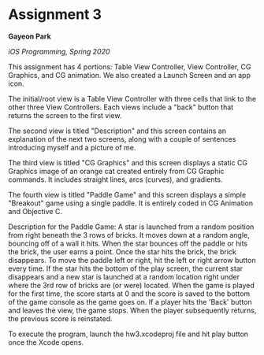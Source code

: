Assignment 3
===============
**Gayeon Park**

*iOS Programming, Spring 2020*

This assignment has 4 portions: Table View Controller, View Controller, CG Graphics, and CG animation.  We also created a Launch Screen and  an app icon.

The initial/root view is a Table View Controller with three cells that link to the other three View Controllers. Each views include a "back" button that returns the screen to the first view.

The second view is titled "Description" and this screen contains an explanation of the next two screens, along with a couple of sentences introducing myself and a picture of me. 

The third view is titled "CG Graphics" and this screen displays a static CG Graphics image of an orange cat created entirely from CG Graphic commands. It includes straight lines, arcs (curves), and gradients.

The fourth view is titled "Paddle Game" and this screen displays a simple "Breakout" game using a single paddle. It is entirely coded in CG Animation and Objective C.

Description for the Paddle Game:
A star is launched from a random position from right beneath the 3 rows of bricks. It moves down at a random angle, bouncing off of a wall it hits. When the star bounces off the paddle or hits the brick, the user earns a point. Once the star hits the brick, the brick disappears. 
To move the paddle left or right, hit the left or right arrow button every time. If the star hits the bottom of the play screen, the current star disappears and a new star is launched at a random location right under where the 3rd row of bricks are (or were) located. When the game is played for the first time, the score starts at 0 and the score is saved to the bottom of the game console as the game goes on. If a player hits the 'Back' button and leaves the view, the game stops. When the player subsequently returns, the previous score is reinstated.

To execute the program, launch the hw3.xcodeproj file and hit play button once the Xcode opens.  
